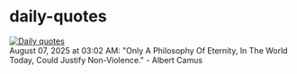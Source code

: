 # daily-quotes
[![Daily quotes](https://github.com/ceepu8/daily-quotes/actions/workflows/daily-quote.yml/badge.svg)](https://github.com/ceepu8/daily-quotes/actions/workflows/daily-quote.yml)<br/>
August 07, 2025 at 03:02 AM: "Only A Philosophy Of Eternity, In The World Today, Could Justify Non-Violence." - Albert Camus
